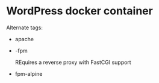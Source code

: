 # WordPress docker container

Alternate tags:

- apache

- <version>-fpm

  REquires a reverse proxy with FastCGI support
- fpm-alpine
